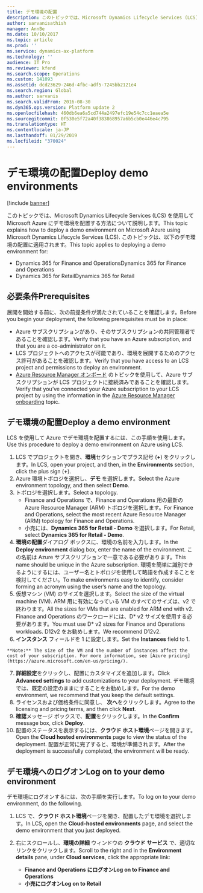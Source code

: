 ```yaml
---
title: デモ環境の配置
description: このトピックでは、Microsoft Dynamics Lifecycle Services (LCS) を使用して Microsoft Azure にデモ環境を配置する方法について説明します。 これは Dynamics 365 for Finance and Operations と Dynamics 365 for Retail に適用されます。
author: sarvanisathish
manager: AnnBe
ms.date: 10/10/2017
ms.topic: article
ms.prod: ''
ms.service: dynamics-ax-platform
ms.technology: ''
audience: IT Pro
ms.reviewer: kfend
ms.search.scope: Operations
ms.custom: 141093
ms.assetid: dcd23629-246d-4fbc-adf5-7245bb2121e4
ms.search.region: Global
ms.author: sarvanis
ms.search.validFrom: 2016-08-30
ms.dyn365.ops.version: Platform update 2
ms.openlocfilehash: 460db6ea6a5cd744a2497efc19e54c7cc1eaea5e
ms.sourcegitcommit: 0f530e5f72a40f383868957a6b5cb0e446e4c795
ms.translationtype: HT
ms.contentlocale: ja-JP
ms.lasthandoff: 01/29/2019
ms.locfileid: "370024"
---
```

# <a name="deploy-demo-environments"></a><span data-ttu-id="4d32d-104">デモ環境の配置</span><span class="sxs-lookup"><span data-stu-id="4d32d-104">Deploy demo environments</span></span>

[!include [banner](../includes/banner.md)]

<span data-ttu-id="4d32d-105">このトピックでは、Microsoft Dynamics Lifecycle Services (LCS) を使用して Microsoft Azure にデモ環境を配置する方法について説明します。</span><span class="sxs-lookup"><span data-stu-id="4d32d-105">This topic explains how to deploy a demo environment on Microsoft Azure using Microsoft Dynamics Lifecycle Services (LCS).</span></span> <span data-ttu-id="4d32d-106">このトピックは、以下のデモ環境の配置に適用されます。</span><span class="sxs-lookup"><span data-stu-id="4d32d-106">This topic applies to deploying a demo environment for:</span></span>

- <span data-ttu-id="4d32d-107">Dynamics 365 for Finance and Operations</span><span class="sxs-lookup"><span data-stu-id="4d32d-107">Dynamics 365 for Finance and Operations</span></span>
- <span data-ttu-id="4d32d-108">Dynamics 365 for Retail</span><span class="sxs-lookup"><span data-stu-id="4d32d-108">Dynamics 365 for Retail</span></span>

## <a name="prerequisites"></a><span data-ttu-id="4d32d-109">必要条件</span><span class="sxs-lookup"><span data-stu-id="4d32d-109">Prerequisites</span></span>
<span data-ttu-id="4d32d-110">展開を開始する前に、次の前提条件が満たされていることを確認します。</span><span class="sxs-lookup"><span data-stu-id="4d32d-110">Before you begin your deployment, the following prerequisites must be in place:</span></span>

- <span data-ttu-id="4d32d-111">Azure サブスクリプションがあり、そのサブスクリプションの共同管理者であることを確認します。</span><span class="sxs-lookup"><span data-stu-id="4d32d-111">Verify that you have an Azure subscription, and that you are a co-administrator on it.</span></span>
- <span data-ttu-id="4d32d-112">LCS プロジェクトへのアクセスが可能であり、環境を展開するためのアクセス許可があることを確認します。</span><span class="sxs-lookup"><span data-stu-id="4d32d-112">Verify that you have access to an LCS project and permissions to deploy an environment.</span></span>
- <span data-ttu-id="4d32d-113">[Azure Resource Manager オンボード](arm-onboarding.md) のトピックを使用して、Azure サブスクリプションが LCS プロジェクトに接続済みであることを確認します。</span><span class="sxs-lookup"><span data-stu-id="4d32d-113">Verify that you’ve connected your Azure subscription to your LCS project by using the information in the [Azure Resource Manager onboarding](arm-onboarding.md) topic.</span></span>

## <a name="deploy-a-demo-environment"></a><span data-ttu-id="4d32d-114">デモ環境の配置</span><span class="sxs-lookup"><span data-stu-id="4d32d-114">Deploy a demo environment</span></span>
<span data-ttu-id="4d32d-115">LCS を使用して Azure でデモ環境を配置するには、この手順を使用します。</span><span class="sxs-lookup"><span data-stu-id="4d32d-115">Use this procedure to deploy a demo environment on Azure using LCS.</span></span> 

1. <span data-ttu-id="4d32d-116">LCS でプロジェクトを開き、**環境**セクションでプラス記号 (**+**) をクリックします。</span><span class="sxs-lookup"><span data-stu-id="4d32d-116">In LCS, open your project, and then, in the **Environments** section, click the plus sign (**+**).</span></span>
2. <span data-ttu-id="4d32d-117">Azure 環境トポロジを選択し、**デモ** を選択します。</span><span class="sxs-lookup"><span data-stu-id="4d32d-117">Select the Azure environment topology, and then select **Demo**.</span></span>
3. <span data-ttu-id="4d32d-118">トポロジを選択します。</span><span class="sxs-lookup"><span data-stu-id="4d32d-118">Select a topology.</span></span>
    - <span data-ttu-id="4d32d-119">Finance and Operations で、Finance and Operations 用の最新の Azure Resource Manager (ARM) トポロジを選択します。</span><span class="sxs-lookup"><span data-stu-id="4d32d-119">For Finance and Operations, select the most recent Azure Resource Manager (ARM) topology for Finance and Operations.</span></span>
    - <span data-ttu-id="4d32d-120">小売には、**Dynamics 365 for Retail - Demo** を選択します。</span><span class="sxs-lookup"><span data-stu-id="4d32d-120">For Retail, select **Dynamics 365 for Retail - Demo**.</span></span>
4. <span data-ttu-id="4d32d-121">**環境の配置**ダイアログ ボックスに、環境の名前を入力します。</span><span class="sxs-lookup"><span data-stu-id="4d32d-121">In the **Deploy environment** dialog box, enter the name of the environment.</span></span> <span data-ttu-id="4d32d-122">この名前は Azure サブスクリプションで一意である必要があります。</span><span class="sxs-lookup"><span data-stu-id="4d32d-122">This name should be unique in the Azure subscription.</span></span> <span data-ttu-id="4d32d-123">環境を簡単に識別できるようにするには、ユーザー名とトポロジを使用して略語を作成することを検討してください。</span><span class="sxs-lookup"><span data-stu-id="4d32d-123">To make environments easy to identify, consider forming an acronym using the user’s name and the topology.</span></span>
5. <span data-ttu-id="4d32d-124">仮想マシン (VM) のサイズを選択します。</span><span class="sxs-lookup"><span data-stu-id="4d32d-124">Select the size of the virtual machine (VM).</span></span> <span data-ttu-id="4d32d-125">ARM 用に有効になっている VM のすべてのサイズは、v2 で終わります。</span><span class="sxs-lookup"><span data-stu-id="4d32d-125">All the sizes for VMs that are enabled for ARM end with v2.</span></span> <span data-ttu-id="4d32d-126">Finance and Operations のワークロードには、D\* v2 サイズを使用する必要があります。</span><span class="sxs-lookup"><span data-stu-id="4d32d-126">You must use D\* v2 sizes for Finance and Operations workloads.</span></span> <span data-ttu-id="4d32d-127">D12v2 をお勧めします。</span><span class="sxs-lookup"><span data-stu-id="4d32d-127">We recommend D12v2.</span></span>
6. <span data-ttu-id="4d32d-128">**インスタンス** フィールドを 1 に設定します。</span><span class="sxs-lookup"><span data-stu-id="4d32d-128">Set the **Instances** field to 1.</span></span>


~~~
**Note:** The size of the VM and the number of instances affect the cost of your subscription. For more information, see [Azure pricing](https://azure.microsoft.com/en-us/pricing/).
~~~

7. <span data-ttu-id="4d32d-129">**詳細設定**をクリックし、配置にカスタマイズを追加します。</span><span class="sxs-lookup"><span data-stu-id="4d32d-129">Click **Advanced settings** to add customizations to your deployment.</span></span> <span data-ttu-id="4d32d-130">デモ環境では、既定の設定のままにすることをお勧めします。</span><span class="sxs-lookup"><span data-stu-id="4d32d-130">For the demo environment, we recommend that you keep the default settings.</span></span>
8. <span data-ttu-id="4d32d-131">ライセンスおよび価格条件に同意し、 **次へ**をクリックします。</span><span class="sxs-lookup"><span data-stu-id="4d32d-131">Agree to the licensing and pricing terms, and then click **Next**.</span></span>
9. <span data-ttu-id="4d32d-132">**確認**メッセージ ボックスで、**配置**をクリックします。</span><span class="sxs-lookup"><span data-stu-id="4d32d-132">In the **Confirm** message box, click **Deploy**.</span></span>
10. <span data-ttu-id="4d32d-133">配置のステータスを表示するには、**クラウド ホスト環境**ページを開きます。</span><span class="sxs-lookup"><span data-stu-id="4d32d-133">Open the **Cloud hosted environments** page to view the status of the deployment.</span></span> <span data-ttu-id="4d32d-134">配置が正常に完了すると、環境が準備されます。</span><span class="sxs-lookup"><span data-stu-id="4d32d-134">After the deployment is successfully completed, the environment will be ready.</span></span>

## <a name="log-on-to-your-demo-environment"></a><span data-ttu-id="4d32d-135">デモ環境へのログオン</span><span class="sxs-lookup"><span data-stu-id="4d32d-135">Log on to your demo environment</span></span>
<span data-ttu-id="4d32d-136">デモ環境にログオンするには、次の手順を実行します。</span><span class="sxs-lookup"><span data-stu-id="4d32d-136">To log on to your demo environment, do the following.</span></span>

1. <span data-ttu-id="4d32d-137">LCS で、**クラウド ホスト環境**ページを開き、配置したデモ環境を選択します。</span><span class="sxs-lookup"><span data-stu-id="4d32d-137">In LCS, open the **Cloud-hosted environments** page, and select the demo environment that you just deployed.</span></span>

2. <span data-ttu-id="4d32d-138">右にスクロールし、**環境の詳細** ウィンドウの **クラウド サービス** で、適切なリンクをクリックします。</span><span class="sxs-lookup"><span data-stu-id="4d32d-138">Scroll to the right and in the **Environment details** pane, under **Cloud services**, click the appropriate link:</span></span>

      - <span data-ttu-id="4d32d-139">**Finance and Operations にログオン**</span><span class="sxs-lookup"><span data-stu-id="4d32d-139">**Log on to Finance and Operations**</span></span>
      - <span data-ttu-id="4d32d-140">**小売にログオン**</span><span class="sxs-lookup"><span data-stu-id="4d32d-140">**Log on to Retail**</span></span>
